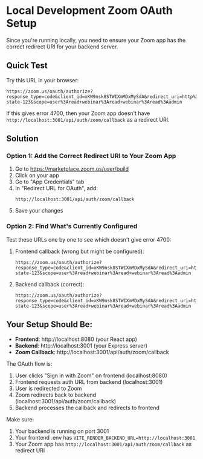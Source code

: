 # Local Development Zoom OAuth Setup

Since you're running locally, you need to ensure your Zoom app has the correct redirect URI for your backend server.

## Quick Test

Try this URL in your browser:
```
https://zoom.us/oauth/authorize?response_type=code&client_id=xKW9nsk8STWIXmMDxMySdA&redirect_uri=http%3A%2F%2Flocalhost%3A3001%2Fapi%2Fauth%2Fzoom%2Fcallback&state=test-state-123&scope=user%3Aread+webinar%3Aread+webinar%3Aread%3Aadmin
```

If this gives error 4700, then your Zoom app doesn't have `http://localhost:3001/api/auth/zoom/callback` as a redirect URI.

## Solution

### Option 1: Add the Correct Redirect URI to Your Zoom App

1. Go to https://marketplace.zoom.us/user/build
2. Click on your app
3. Go to "App Credentials" tab
4. In "Redirect URL for OAuth", add:
   ```
   http://localhost:3001/api/auth/zoom/callback
   ```
5. Save your changes

### Option 2: Find What's Currently Configured

Test these URLs one by one to see which doesn't give error 4700:

1. Frontend callback (wrong but might be configured):
   ```
   https://zoom.us/oauth/authorize?response_type=code&client_id=xKW9nsk8STWIXmMDxMySdA&redirect_uri=http%3A%2F%2Flocalhost%3A8080%2Fapi%2Fauth%2Fzoom%2Fcallback&state=test-state-123&scope=user%3Aread+webinar%3Aread+webinar%3Aread%3Aadmin
   ```

2. Backend callback (correct):
   ```
   https://zoom.us/oauth/authorize?response_type=code&client_id=xKW9nsk8STWIXmMDxMySdA&redirect_uri=http%3A%2F%2Flocalhost%3A3001%2Fapi%2Fauth%2Fzoom%2Fcallback&state=test-state-123&scope=user%3Aread+webinar%3Aread+webinar%3Aread%3Aadmin
   ```

## Your Setup Should Be:

- **Frontend**: http://localhost:8080 (your React app)
- **Backend**: http://localhost:3001 (your Express server)
- **Zoom Callback**: http://localhost:3001/api/auth/zoom/callback

The OAuth flow is:
1. User clicks "Sign in with Zoom" on frontend (localhost:8080)
2. Frontend requests auth URL from backend (localhost:3001)
3. User is redirected to Zoom
4. Zoom redirects back to backend (localhost:3001/api/auth/zoom/callback)
5. Backend processes the callback and redirects to frontend

Make sure:
1. Your backend is running on port 3001
2. Your frontend .env has `VITE_RENDER_BACKEND_URL=http://localhost:3001`
3. Your Zoom app has `http://localhost:3001/api/auth/zoom/callback` as redirect URI
